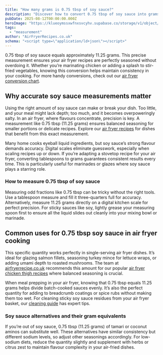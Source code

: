 ```yaml
---
title: "How many grams is 0.75 tbsp of soy sauce?"
description: "Discover how to convert 0.75 tbsp of soy sauce into grams for precise air fryer cooking. Get accurate measurements in seconds!"
pubDate: 2025-08-12T00:00:00.000Z
heroImage: "https://klueoymssxwfnxsvcyhv.supabase.co/storage/v1/object/public/md/how-many-grams-is-0-75-tbsp-of-soy-sauce-db7d3a05.webp"
tags:
  - "measurement"
author: "AirFryerRecipes.co.uk"
schema: "<script type=\"application/ld+json\"></script>"
---
```


<p>0.75 tbsp of soy sauce equals approximately 11.25 grams. This precise measurement ensures your air fryer recipes are perfectly seasoned without overdoing it. Whether you’re marinating chicken or adding a splash to stir-fried vegetables, knowing this conversion helps maintain consistency in your cooking. For more handy conversions, check out our <a href=https://www.airfryerrecipe.co.uk/air-fryer-conversion-chart>air fryer conversion chart</a>.</p>

<h2>Why accurate soy sauce measurements matter</h2>
<p>Using the right amount of soy sauce can make or break your dish. Too little, and your meal might lack depth; too much, and it becomes overpoweringly salty. In an air fryer, where flavours concentrate, precision is key. A measurement like 0.75 tbsp (11.25 grams) ensures balanced seasoning for smaller portions or delicate recipes. Explore our <a href=https://www.airfryerrecipe.co.uk/recipes>air fryer recipes</a> for dishes that benefit from this exact measurement.</p>

<p>Many home cooks eyeball liquid ingredients, but soy sauce’s strong flavour demands accuracy. Digital scales eliminate guesswork, especially when scaling recipes up or down. If you’re adapting a stovetop recipe for your air fryer, converting tablespoons to grams guarantees consistent results every time. This is particularly useful for marinades or glazes where soy sauce plays a starring role.</p>

<h3>How to measure 0.75 tbsp of soy sauce</h3>
<p>Measuring odd fractions like 0.75 tbsp can be tricky without the right tools. Use a tablespoon measure and fill it three-quarters full for accuracy. Alternatively, measure 11.25 grams directly on a digital kitchen scale for perfect precision. For sticky sauces like soy, lightly grease your measuring spoon first to ensure all the liquid slides out cleanly into your mixing bowl or marinade.</p>

<h2>Common uses for 0.75 tbsp soy sauce in air fryer cooking</h2>
<p>This specific quantity works perfectly in single-serving air fryer dishes. It’s ideal for glazing salmon fillets, seasoning turkey mince for lettuce wraps, or adding umami depth to roasted mushrooms. The team at <a href=https://www.airfryerrecipe.co.uk>airfryerrecipe.co.uk</a> recommends this amount for our popular <a href=https://www.airfryerrecipe.co.uk/recipe-category/chicken>air fryer chicken thigh recipes</a> where balanced seasoning is crucial.</p>

<p>When meal prepping in your air fryer, knowing that 0.75 tbsp equals 11.25 grams helps divide batch-cooked sauces evenly. It’s also the perfect quantity for adding to breadcrumb coatings or spice rubs without making them too wet. For cleaning sticky soy sauce residues from your air fryer basket, our <a href=https://www.airfryerrecipe.co.uk/air-fryer-cleaner>cleaning guide</a> has expert tips.</p>

<h3>Soy sauce alternatives and their gram equivalents</h3>
<p>If you’re out of soy sauce, 0.75 tbsp (11.25 grams) of tamari or coconut aminos can substitute well. These alternatives have similar consistency but different sodium levels, so adjust other seasonings accordingly. For low-sodium diets, reduce the quantity slightly and supplement with herbs or citrus zest to maintain flavour complexity in your air-fried dishes.</p>